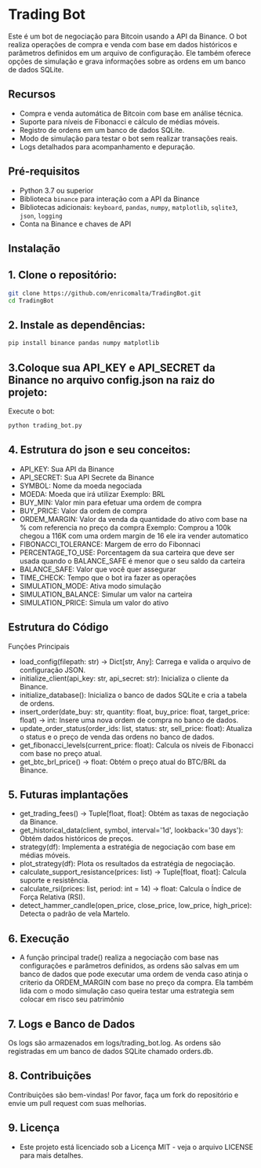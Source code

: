 # Trading Bot

Este é um bot de negociação para Bitcoin usando a API da Binance. O bot realiza operações de compra e venda com base em dados históricos e parâmetros definidos em um arquivo de configuração. Ele também oferece opções de simulação e grava informações sobre as ordens em um banco de dados SQLite.

## Recursos

- Compra e venda automática de Bitcoin com base em análise técnica.
- Suporte para níveis de Fibonacci e cálculo de médias móveis.
- Registro de ordens em um banco de dados SQLite.
- Modo de simulação para testar o bot sem realizar transações reais.
- Logs detalhados para acompanhamento e depuração.

## Pré-requisitos

- Python 3.7 ou superior
- Biblioteca `binance` para interação com a API da Binance
- Bibliotecas adicionais: `keyboard`, `pandas`, `numpy`, `matplotlib`, `sqlite3`, `json`, `logging`
- Conta na Binance e chaves de API

## Instalação

## 1. Clone o repositório:
```bash
git clone https://github.com/enricomalta/TradingBot.git
cd TradingBot
```

## 2. Instale as dependências:
```bash
pip install binance pandas numpy matplotlib
```

## 3.Coloque sua API_KEY e API_SECRET da Binance no arquivo config.json na raiz do projeto:
Execute o bot:
```bash
python trading_bot.py
```

## 4. Estrutura do json e seu conceitos:
* API_KEY: Sua API da Binance
* API_SECRET: Sua API Secrete da Binance
* SYMBOL: Nome da moeda negociada
* MOEDA: Moeda que irá utilizar Exemplo: BRL
* BUY_MIN: Valor min para efetuar uma ordem de compra
* BUY_PRICE: Valor da ordem de compra
* ORDEM_MARGIN: Valor da venda da quantidade do ativo com base na % com referencia no preço da compra Exemplo: Comprou a 100k chegou a 116K com uma ordem margin de 16 ele ira vender automatico
* FIBONACCI_TOLERANCE: Margem de erro do Fibonnaci
* PERCENTAGE_TO_USE: Porcentagem da sua carteira que deve ser usada quando o BALANCE_SAFE é menor que o seu saldo da carteira
* BALANCE_SAFE: Valor que você quer assegurar
* TIME_CHECK: Tempo que o bot ira fazer as operações
* SIMULATION_MODE: Ativa modo simulação
* SIMULATION_BALANCE: Simular um valor na carteira
* SIMULATION_PRICE: Simula um valor do ativo


## Estrutura do Código
Funções Principais
* load_config(filepath: str) -> Dict[str, Any]: Carrega e valida o arquivo de configuração JSON.
* initialize_client(api_key: str, api_secret: str): Inicializa o cliente da Binance.
* initialize_database(): Inicializa o banco de dados SQLite e cria a tabela de ordens.
* insert_order(date_buy: str, quantity: float, buy_price: float, target_price: float) -> int: Insere uma nova ordem de compra no banco de dados.
* update_order_status(order_ids: list, status: str, sell_price: float): Atualiza o status e o preço de venda das ordens no banco de dados.
* get_fibonacci_levels(current_price: float): Calcula os níveis de Fibonacci com base no preço atual.
* get_btc_brl_price() -> float: Obtém o preço atual do BTC/BRL da Binance.

## 5. Futuras implantações
* get_trading_fees() -> Tuple[float, float]: Obtém as taxas de negociação da Binance.
* get_historical_data(client, symbol, interval='1d', lookback='30 days'): Obtém dados históricos de preços.
* strategy(df): Implementa a estratégia de negociação com base em médias móveis.
* plot_strategy(df): Plota os resultados da estratégia de negociação.
* calculate_support_resistance(prices: list) -> Tuple[float, float]: Calcula suporte e resistência.
* calculate_rsi(prices: list, period: int = 14) -> float: Calcula o Índice de Força Relativa (RSI).
* detect_hammer_candle(open_price, close_price, low_price, high_price): Detecta o padrão de vela Martelo.

## 6. Execução
* A função principal trade() realiza a negociação com base nas configurações e parâmetros definidos, as ordens são salvas em um banco de dados que pode executar uma ordem de venda caso atinja o criterio da ORDEM_MARGIN com base no preço da compra. Ela também lida com o modo simulação caso queira testar uma estrategia sem colocar em risco seu patrimônio

## 7. Logs e Banco de Dados
Os logs são armazenados em logs/trading_bot.log.
As ordens são registradas em um banco de dados SQLite chamado orders.db.

## 8. Contribuições
Contribuições são bem-vindas! Por favor, faça um fork do repositório e envie um pull request com suas melhorias.

## 9. Licença
- Este projeto está licenciado sob a Licença MIT - veja o arquivo LICENSE para mais detalhes.

